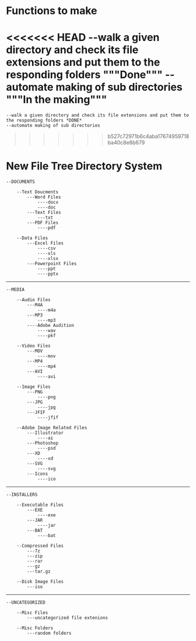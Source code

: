 # Functions to make
<<<<<<< HEAD
    --walk a given directory and check its file extensions and put them to the responding folders """Done"""
    --automate making of sub directories """In the making"""
=======
    --walk a given directory and check its file extensions and put them to the responding folders *DONE*
    --automate making of sub directories
>>>>>>> b527c72971b6c4aba17674959718ba40c8e8b679

# New File Tree Directory System
    --DOCUMENTS

        --Text Doucments
            ---Word Files
                ----docx
                ----doc
            ---Text Files
                ---txt
            ---PDF Files
                ----pdf
        
        --Data Files
            ---Excel Files
                ----csv
                ----xls
                ----xlsx
            ---Powerpoint Files
                ----ppt
                ----pptx
---------------------------------------------------------              
    --MEDIA

        --Audio Files
            ---M4A
                ----m4a
            ---MP3
                ----mp3
            ----Adobe Audition
                ----wav
                ----pkf

        --Video Files
            ---MOV
                ----mov
            ---MP4
                ----mp4
            ---AVI
                ----avi

        --Image Files
            ---PNG
                ----png
            ---JPG
                ----jpg
            ---JFIF
                ----jfif

        --Adobe Image Related Files
            ---Illustrator
                ----ai
            ---Photoshop
                ----psd
            ---XD
                ----xd
            ---SVG
                ----svg
            ---Icons
                ----ico
---------------------------------------------------------    
    --INSTALLERS

        --Executable Files
            ---EXE
                ----exe
            ---JAR
                ----jar
            ---BAT
                ----bat

        --Compressed Files
            ---7z
            ---zip
            ---rar
            ---gz
            ---tar.gz

        --Disk Image Files
            ---iso
---------------------------------------------------------     
    --UNCATEGORIZED

        --Misc Files
            ---uncategorized file extenions

        --Misc Folders
            ---random folders
